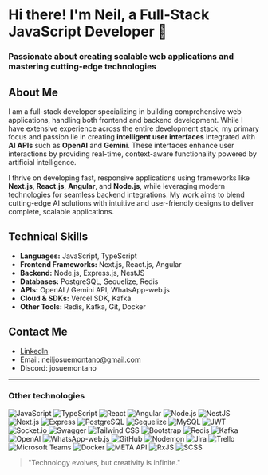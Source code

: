 # Hi there! I'm Neil, a Full-Stack JavaScript Developer 👋

### Passionate about creating scalable web applications and mastering cutting-edge technologies

## About Me
I am a full-stack developer specializing in building comprehensive web applications, handling both frontend and backend development. While I have extensive experience across the entire development stack, my primary focus and passion lie in creating **intelligent user interfaces** integrated with **AI APIs** such as **OpenAI** and **Gemini**. These interfaces enhance user interactions by providing real-time, context-aware functionality powered by artificial intelligence. 

I thrive on developing fast, responsive applications using frameworks like **Next.js**, **React.js**, **Angular**, and **Node.js**, while leveraging modern technologies for seamless backend integrations. My work aims to blend cutting-edge AI solutions with intuitive and user-friendly designs to deliver complete, scalable applications.

## Technical Skills
- **Languages:** JavaScript, TypeScript
- **Frontend Frameworks:** Next.js, React.js, Angular
- **Backend:** Node.js, Express.js, NestJS
- **Databases:** PostgreSQL, Sequelize, Redis
- **APIs:** OpenAI / Gemini API, WhatsApp-web.js
- **Cloud & SDKs:** Vercel SDK, Kafka
- **Other Tools:** Redis, Kafka, Git, Docker

## Contact Me
- [LinkedIn](https://www.linkedin.com/in/neil-montaño/)
- Email: neiljosuemontano@gmail.com
- Discord: josuemontano

---

### Other technologies

![JavaScript](https://img.shields.io/badge/JavaScript-F7DF1E?style=for-the-badge&logo=javascript&logoColor=black)
![TypeScript](https://img.shields.io/badge/TypeScript-3178C6?style=for-the-badge&logo=typescript&logoColor=white)
![React](https://img.shields.io/badge/React-61DAFB?style=for-the-badge&logo=react&logoColor=black)
![Angular](https://img.shields.io/badge/Angular-DD0031?style=for-the-badge&logo=angular&logoColor=white)
![Node.js](https://img.shields.io/badge/Node.js-339933?style=for-the-badge&logo=nodedotjs&logoColor=white)
![NestJS](https://img.shields.io/badge/NestJS-E0234E?style=for-the-badge&logo=nestjs&logoColor=white)
![Next.js](https://img.shields.io/badge/Next.js-000000?style=for-the-badge&logo=nextdotjs&logoColor=white)
![Express](https://img.shields.io/badge/Express-000000?style=for-the-badge&logo=express&logoColor=white)
![PostgreSQL](https://img.shields.io/badge/PostgreSQL-4169E1?style=for-the-badge&logo=postgresql&logoColor=white)
![Sequelize](https://img.shields.io/badge/Sequelize-52B0E7?style=for-the-badge&logo=sequelize&logoColor=white)
![MySQL](https://img.shields.io/badge/MySQL-4479A1?style=for-the-badge&logo=mysql&logoColor=white)
![JWT](https://img.shields.io/badge/JWT-000000?style=for-the-badge&logo=jsonwebtokens&logoColor=white)
![Socket.io](https://img.shields.io/badge/Socket.io-010101?style=for-the-badge&logo=socketdotio&logoColor=white)
![Swagger](https://img.shields.io/badge/Swagger-85EA2D?style=for-the-badge&logo=swagger&logoColor=black)
![Tailwind CSS](https://img.shields.io/badge/TailwindCSS-38B2AC?style=for-the-badge&logo=tailwindcss&logoColor=white)
![Bootstrap](https://img.shields.io/badge/Bootstrap-7952B3?style=for-the-badge&logo=bootstrap&logoColor=white)
![Redis](https://img.shields.io/badge/Redis-DC382D?style=for-the-badge&logo=redis&logoColor=white)
![Kafka](https://img.shields.io/badge/Kafka-231F20?style=for-the-badge&logo=apachekafka&logoColor=white)
![OpenAI](https://img.shields.io/badge/OpenAI-412991?style=for-the-badge&logo=openai&logoColor=white)
![WhatsApp-web.js](https://img.shields.io/badge/WhatsApp_Web.js-25D366?style=for-the-badge&logo=whatsapp&logoColor=white)
![GitHub](https://img.shields.io/badge/GitHub-181717?style=for-the-badge&logo=github&logoColor=white)
![Nodemon](https://img.shields.io/badge/Nodemon-76D04B?style=for-the-badge&logo=nodemon&logoColor=white)
![Jira](https://img.shields.io/badge/Jira-0052CC?style=for-the-badge&logo=jira&logoColor=white)
![Trello](https://img.shields.io/badge/Trello-0052CC?style=for-the-badge&logo=trello&logoColor=white)
![Microsoft Teams](https://img.shields.io/badge/Microsoft%20Teams-6264A7?style=for-the-badge&logo=microsoftteams&logoColor=white)
![Docker](https://img.shields.io/badge/Docker-2496ED?style=for-the-badge&logo=docker&logoColor=white)
![META API](https://img.shields.io/badge/META_API-4267B2?style=for-the-badge&logo=meta&logoColor=white)
![RxJS](https://img.shields.io/badge/RxJS-B7178C?style=for-the-badge&logo=reactivex&logoColor=white)
![SCSS](https://img.shields.io/badge/SCSS-CC6699?style=for-the-badge&logo=sass&logoColor=white)

> "Technology evolves, but creativity is infinite."
